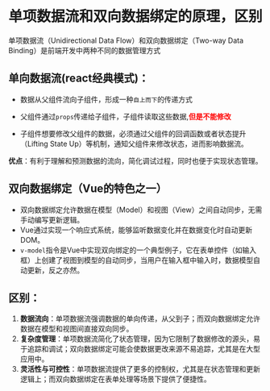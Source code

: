 # 单项数据流和双向数据绑定的原理，区别

单项数据流（Unidirectional Data Flow）和双向数据绑定（Two-way Data Binding）是前端开发中两种不同的数据管理方式

## 单向数据流(react经典模式)：

- 数据从父组件流向子组件，形成一种`自上而下`的传递方式

- 父组件通过`props`传递给子组件，子组件读取这些数据,<b style="color:red">但是不能修改</b>

- 子组件想要修改父组件的数据，必须通过父组件的回调函数或者状态提升（Lifting State Up）等机制，通知父组件来修改状态，进而影响数据流。

**优点**：有利于理解和预测数据的流向，简化调试过程，同时也便于实现状态管理。

## 双向数据绑定（Vue的特色之一）

- 双向数据绑定允许数据在模型（Model）和视图（View）之间自动同步，无需手动编写更新逻辑。
- Vue通过实现一个响应式系统，能够监听数据变化并在数据变化时自动更新DOM。
- `v-model`指令是Vue中实现双向绑定的一个典型例子，它在表单控件（如输入框）上创建了视图到模型的自动同步，当用户在输入框中输入时，数据模型自动更新，反之亦然。

## 区别：

1. **数据流向**：单项数据流强调数据的单向传递，从父到子；而双向数据绑定允许数据在模型和视图间直接双向同步。
2. **复杂度管理**：单项数据流简化了状态管理，因为它限制了数据修改的源头，易于追踪和调试；双向数据绑定可能会使数据更改来源不易追踪，尤其是在大型应用中。
3. **灵活性与可控性**：单项数据流提供了更多的控制权，尤其是在状态管理和更新逻辑上；而双向数据绑定在表单处理等场景下提供了便捷性。
